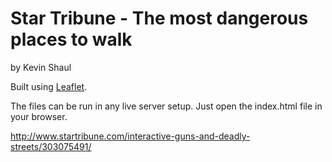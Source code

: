 Star Tribune - The most dangerous places to walk
================

by Kevin Shaul

Built using [Leaflet](https://github.com/Leaflet/Leaflet).

The files can be run in any live server setup. Just open the index.html file in your browser.

http://www.startribune.com/interactive-guns-and-deadly-streets/303075491/
